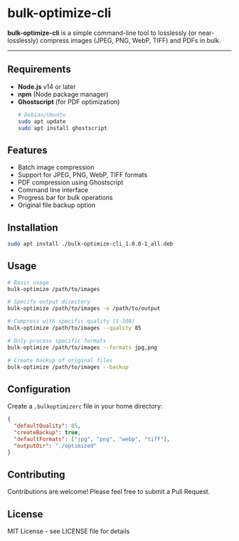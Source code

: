 # bulk-optimize-cli

**bulk-optimize-cli** is a simple command-line tool to losslessly (or near-losslessly) compress images (JPEG, PNG, WebP, TIFF) and PDFs in bulk.

---

## Requirements

- **Node.js** v14 or later  
- **npm** (Node package manager)  
- **Ghostscript** (for PDF optimization)  
  ```bash
  # Debian/Ubuntu
  sudo apt update
  sudo apt install ghostscript

## Features
- Batch image compression
- Support for JPEG, PNG, WebP, TIFF formats
- PDF compression using Ghostscript
- Command line interface
- Progress bar for bulk operations
- Original file backup option

## Installation
```bash
sudo apt install ./bulk-optimize-cli_1.0.0-1_all.deb
```

## Usage
```bash
# Basic usage
bulk-optimize /path/to/images

# Specify output directory
bulk-optimize /path/to/images -o /path/to/output

# Compress with specific quality (1-100)
bulk-optimize /path/to/images --quality 85

# Only process specific formats
bulk-optimize /path/to/images --formats jpg,png

# Create backup of original files
bulk-optimize /path/to/images --backup
```

## Configuration
Create a `.bulkoptimizerc` file in your home directory:
```json
{
  "defaultQuality": 85,
  "createBackup": true,
  "defaultFormats": ["jpg", "png", "webp", "tiff"],
  "outputDir": "./optimized"
}
```

## Contributing
Contributions are welcome! Please feel free to submit a Pull Request.

## License
MIT License - see LICENSE file for details
